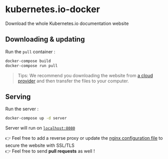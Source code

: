 # kubernetes.io-docker

Download the whole Kubernetes.io documentation website

## Downloading & updating

Run the `pull` container :

```bash
docker-compose build
docker-compose run pull
```

> Tips: We recommend you downloading the website from [a cloud provider](https://www.scaleway.com/en/) and then transfer the files to your computer.

## Serving

Run the server :

```bash
docker-compose up -d server
```

Server will run on [`localhost:8080`](http://localhost:8080)

:point_right: Feel free to add a reverse proxy or update the [nginx configuration file](./nginx.conf) to secure the website with SSL/TLS  
:point_right: Feel free to send **pull requests** as well !
